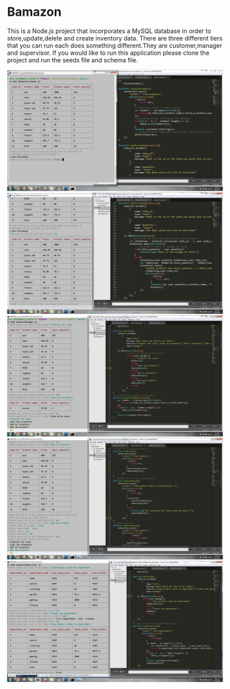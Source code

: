<h1>Bamazon</h1>


This is a Node.js project that incorporates a MySQL database in order to store,update,delete and create inventory data. There are three different tiers that you can run each does something different.They are customer,manager and supervisor. If you would like to run this application please clone the project and run the seeds file and schema file.



<img src="https://raw.githubusercontent.com/91integ25/Bamazon/f5d68fd18b6f9be9a8dfa211b4aca18a2957e2e3/images/Screenshot%202017-04-21%2020.44.17.png">
<img src="https://raw.githubusercontent.com/91integ25/Bamazon/f5d68fd18b6f9be9a8dfa211b4aca18a2957e2e3/images/Screenshot%202017-04-21%2020.44.55.png">
<img src="https://raw.githubusercontent.com/91integ25/Bamazon/f5d68fd18b6f9be9a8dfa211b4aca18a2957e2e3/images/Screenshot%202017-04-21%2020.47.34.png">
<img src="https://raw.githubusercontent.com/91integ25/Bamazon/f5d68fd18b6f9be9a8dfa211b4aca18a2957e2e3/images/Screenshot%202017-04-21%2020.53.12.png">
<img src="https://raw.githubusercontent.com/91integ25/Bamazon/f5d68fd18b6f9be9a8dfa211b4aca18a2957e2e3/images/Screenshot%202017-04-21%2021.01.44.png">




